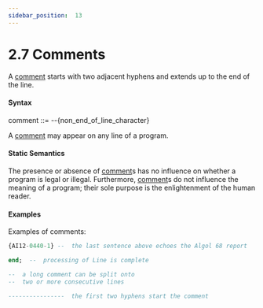 ```yaml
---
sidebar_position:  13
---
```


# 2.7  Comments

A [comment](./AA-2.7#S0018) starts with two adjacent hyphens and extends up to the end of the line. 


#### Syntax

comment<a id="S0018"></a> ::= --{non_end_of_line_character}

A [comment](./AA-2.7#S0018) may appear on any line of a program. 


#### Static Semantics

The presence or absence of [comment](./AA-2.7#S0018)s has no influence on whether a program is legal or illegal. Furthermore, [comment](./AA-2.7#S0018)s do not influence the meaning of a program; their sole purpose is the enlightenment of the human reader. 


#### Examples

Examples of comments: 

```ada
{AI12-0440-1} --  the last sentence above echoes the Algol 68 report 

end;  --  processing of Line is complete 

--  a long comment can be split onto
--  two or more consecutive lines   

----------------  the first two hyphens start the comment  

```

